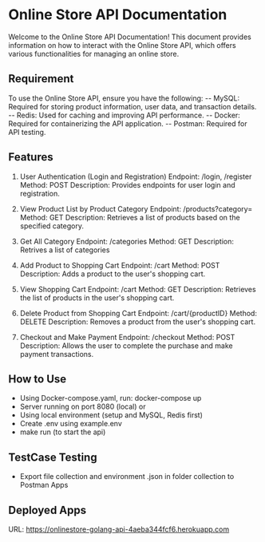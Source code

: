 # Online Store API Documentation

Welcome to the Online Store API Documentation! This document provides information on how to interact with the Online Store API, which offers various functionalities for managing an online store.

## Requirement

To use the Online Store API, ensure you have the following:
-- MySQL: Required for storing product information, user data, and transaction details.
-- Redis: Used for caching and improving API performance.
-- Docker: Required for containerizing the API application.
-- Postman: Required for API testing.

## Features

1. User Authentication (Login and Registration)
Endpoint: /login, /register
Method: POST
Description: Provides endpoints for user login and registration.

2. View Product List by Product Category
Endpoint: /products?category=
Method: GET
Description: Retrieves a list of products based on the specified category.

3. Get All Category
Endpoint: /categories
Method: GET
Description: Retrives a list of categories

4. Add Product to Shopping Cart
Endpoint: /cart
Method: POST
Description: Adds a product to the user's shopping cart.

5. View Shopping Cart
Endpoint: /cart
Method: GET
Description: Retrieves the list of products in the user's shopping cart.

6. Delete Product from Shopping Cart
Endpoint: /cart/{productID}
Method: DELETE
Description: Removes a product from the user's shopping cart.

7. Checkout and Make Payment
Endpoint: /checkout
Method: POST
Description: Allows the user to complete the purchase and make payment transactions.

## How to Use

- Using Docker-compose.yaml, run: docker-compose up
- Server running on port 8080 (local) 
or
- Using local environment (setup and MySQL, Redis first)
- Create .env using example.env 
- make run (to start the api) 


## TestCase Testing  

- Export file collection and environment .json in folder collection to Postman Apps

## Deployed Apps

URL: https://onlinestore-golang-api-4aeba344fcf6.herokuapp.com


